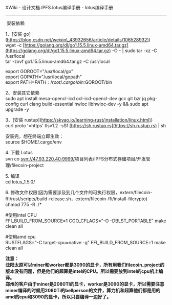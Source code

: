  XWiki - 设计文档.IPFS.lotus编译手册 - lotus编译手册              

* * *

 安装依赖

1、\[安装 go\]([https://blog.csdn.net/weixin\_43932656/article/details/106528932)](https://blog.csdn.net/weixin_43932656/article/details/106528932))  
wget -c [https://golang.org/dl/go1.15.5.linux-amd64.tar.gz](https://golang.org/dl/go1.15.5.linux-amd64.tar.gz) -O - | sudo tar -xz -C /usr/local  
tar -zxvf go1.15.5.linux-amd64.tar.gz -C /usr/local

export GOROOT="/usr/local/go"  
export GOPATH="/usr/local/gopath"  
export PATH=$PATH:/root/.cargo/bin:$GOROOT/bin

2、安装其它依赖  
sudo apt install mesa-opencl-icd ocl-icd-opencl-dev gcc git bzr jq pkg-config curl clang build-essential hwloc libhwloc-dev -y && sudo apt upgrade -y

3、\[安装 rustup\]([https://skyao.io/learning-rust/installation/linux.html)](https://skyao.io/learning-rust/installation/linux.html))  
curl proto '=https' tlsv1.2 -sSf [https://sh.rustup.rs](https://sh.rustup.rs) | sh

安装完，想在终端立即生效：  
source $HOME/.cargo/env

4\. 下载 Lotus  
svn co [svn://47.93.220.40:9999/](svn://47.93.220.40:9999/)项目列表/IPFS分布式存储项目/开发管理/filecoin-project

5\. 编译  
cd lotus\_1.5.0/

6\. 修改文件权限(因为需要涉及到几个文件的可执行权限，extern/filecoin-ffi/rust/scripts/build-release.sh，extern/filecoin-ffi/install-filcrypto)  
chmod 775 -R ./\*

#使用intel CPU  
FFI\_BUILD\_FROM\_SOURCE=1 CGO\_CFLAGS="-O -DBLST\_PORTABLE" make clean all

#使用amd cpu  
RUSTFLAGS="-C target-cpu=native -g" FFI\_BUILD\_FROM\_SOURCE=1 make clean all

**注意：  
沈阳太原可以miner和worker都是3090的显卡，所有用我们filecoin\_project的版本没有问题，但是他们的超算是intel的CPU。所以需要放到intel的cpu机上编译。  
郑州的客户由于miner是2080TI的显卡，worker是3090的显卡，所以需要注意miner编译的时候用2080Ti的bellperson的文件，算力机和超算他们都是用的amd的cpu和3090的显卡，所以只要编译一边好了。**

